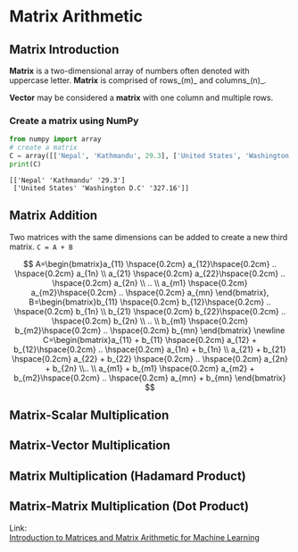 # Matrix Arithmetic

## Matrix Introduction

**Matrix** is a two-dimensional array of numbers often denoted with uppercase letter. **Matrix** is comprised of rows_\(m\)_ and columns_\(n\)_.

**Vector** may be considered a **matrix** with one column and multiple rows.

### Create a matrix using NumPy

```python
from numpy import array
# create a matrix
C = array([['Nepal', 'Kathmandu', 29.3], ['United States', 'Washington D.C', 327.16]])
print(C)
```

```text
[['Nepal' 'Kathmandu' '29.3']
 ['United States' 'Washington D.C' '327.16']]
```

## Matrix Addition

Two matrices with the same dimensions can be added to create a new third matrix. `C = A + B`

$$
A=\begin{bmatrix}a_{11} \hspace{0.2cm} a_{12}\hspace{0.2cm}  .. \hspace{0.2cm} a_{1n}
\\ a_{21} \hspace{0.2cm} a_{22}\hspace{0.2cm}  .. \hspace{0.2cm} a_{2n} 
\\ .. 
\\ a_{m1} \hspace{0.2cm} a_{m2}\hspace{0.2cm}  .. \hspace{0.2cm} a_{mn} \end{bmatrix},
B=\begin{bmatrix}b_{11} \hspace{0.2cm} b_{12}\hspace{0.2cm}  .. \hspace{0.2cm} b_{1n}
\\ b_{21} \hspace{0.2cm} b_{22}\hspace{0.2cm}  .. \hspace{0.2cm} b_{2n} 
\\ ..
\\ b_{m1} \hspace{0.2cm} b_{m2}\hspace{0.2cm}  .. \hspace{0.2cm} b_{mn} \end{bmatrix}
\newline
C=\begin{bmatrix}a_{11} + b_{11} \hspace{0.2cm} a_{12} + b_{12}\hspace{0.2cm}  .. \hspace{0.2cm} a_{1n} + b_{1n}
\\ a_{21} + b_{21} \hspace{0.2cm} a_{22} + b_{22} \hspace{0.2cm}  .. \hspace{0.2cm} a_{2n} + b_{2n}
\\..
\\ a_{m1} + b_{m1} \hspace{0.2cm} a_{m2} + b_{m2}\hspace{0.2cm}  .. \hspace{0.2cm} a_{mn} + b_{mn} \end{bmatrix}
$$

## Matrix-Scalar Multiplication

## Matrix-Vector Multiplication

## Matrix Multiplication \(Hadamard Product\)

## Matrix-Matrix Multiplication \(Dot Product\)



Link:  
[Introduction to Matrices and Matrix Arithmetic for Machine Learning](https://machinelearningmastery.com/introduction-matrices-machine-learning/)

